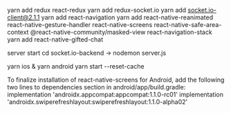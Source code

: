 yarn add redux react-redux
yarn add redux-socket.io
yarn add socket.io-client@2.1.1
yarn add react-navigation
yarn add react-native-reanimated react-native-gesture-handler 
react-native-screens react-native-safe-area-context @react-native-community/masked-view react-navigation-stack
yarn add react-native-gifted-chat

server start cd socket.io-backend -> nodemon server.js

yarn ios & yarn android
yarn start --reset-cache

To finalize installation of react-native-screens for Android, add the following two lines to dependencies section in android/app/build.gradle:
implementation 'androidx.appcompat:appcompat:1.1.0-rc01'
implementation 'androidx.swiperefreshlayout:swiperefreshlayout:1.1.0-alpha02'